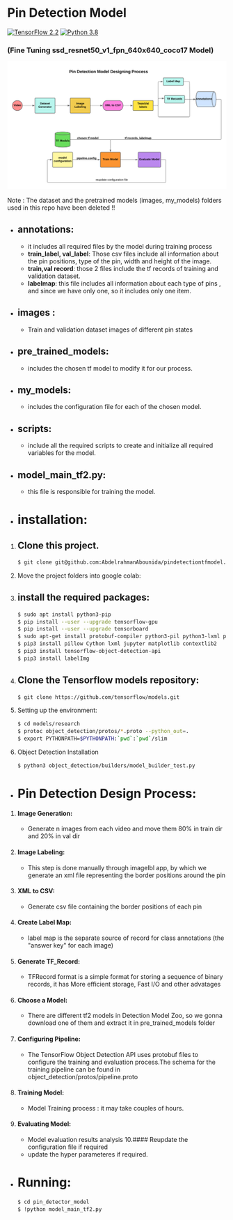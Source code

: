 # Pin Detection Model 

[![TensorFlow 2.2](https://img.shields.io/badge/TensorFlow-2.2-FF6F00?logo=tensorflow)](https://github.com/tensorflow/tensorflow/releases/tag/v2.2.0)
[![Python 3.8](https://img.shields.io/badge/Python-3.8-3776AB?logo=python)](https://www.python.org/downloads/release/python-360/)
### (Fine Tuning ssd_resnet50_v1_fpn_640x640_coco17 Model)

![](./pin_detection_process.png)

Note : The dataset and the pretrained models (images, my_models) folders used in this repo have been deleted !!

- ## annotations: 
    - it includes all required files by the model during training process
  - **train_label, val_label**: Those csv files include all information about the pin positions, type of the pin, width and height of the image.
  - **train,val record**:  those 2 files include the tf records of training and validation dataset.
  - **labelmap**: this file includes all information about each type of pins , and since we have only one, so it includes only one item.
- ## images :
    - Train and validation dataset images of different pin states
- ## pre_trained_models: 
    - includes the chosen tf model to modify it for our process.
- ## my_models: 
    - includes the configuration file for each of the chosen model.
- ## scripts: 
    - include all the required scripts to create and initialize all required variables for the model.
- ## model_main_tf2.py: 
    - this file is responsible for training the model.


- # installation:

1. Clone this project. 
    - 
    ~~~bash
    $ git clone git@github.com:AbdelrahmanAbounida/pindetectiontfmodel.git
    ~~~

2. Move the project folders into google colab: 

    
3. install the required packages: 
    -  
    ~~~bash
    $ sudo apt install python3-pip
    $ pip install --user --upgrade tensorflow-gpu
    $ pip install --user --upgrade tensorboard
    $ sudo apt-get install protobuf-compiler python3-pil python3-lxml python3-tk git
    $ pip3 install pillow Cython lxml jupyter matplotlib contextlib2
    $ pip3 install tensorflow-object-detection-api
    $ pip3 install labelImg
    ~~~

4. Clone the Tensorflow models repository: 
    -  
    ~~~bash
    $ git clone https://github.com/tensorflow/models.git
    ~~~

5. Setting up the environment: 
    ~~~bash
    $ cd models/research
    $ protoc object_detection/protos/*.proto --python_out=.
    $ export PYTHONPATH=$PYTHONPATH:`pwd`:`pwd`/slim
    ~~~
6. Object Detection Installation
    ~~~bash
    $ python3 object_detection/builders/model_builder_test.py
    ~~~

- # Pin Detection Design Process:

1. #### Image Generation:
    - Generate n images from each video and move them 80% in train dir and 20% in val dir
2. #### Image Labeling:
    -  This step is done manually through imagelbl app, by which we generate an xml file representing the border positions around the pin
3. #### XML to CSV:
    - Generate csv file containing the border positions of each pin
4. #### Create Label Map:
    - label map is the separate source of record for class annotations (the "answer key" for each image)
5. #### Generate TF_Record:
    - TFRecord format is a simple format for storing a sequence of binary records, it has More efficient storage, Fast I/O and other advatages
6. #### Choose a Model:
    - There are different tf2 models in Detection Model Zoo, so we gonna download one of them and extract it in pre_trained_models folder
7. #### Configuring Pipeline:
    - The TensorFlow Object Detection API uses protobuf files to configure the training and evaluation process.The schema for the training pipeline can be found in object_detection/protos/pipeline.proto
8. #### Training Model:
    - Model Training process : it may take couples of hours.
9. #### Evaluating Model:
    - Model evaluation results analysis
10.#### Reupdate the configuration file if required
    - update the hyper parameteres if required.

- # Running:
    ~~~bash
    $ cd pin_detector_model
    $ !python model_main_tf2.py
    ~~~
